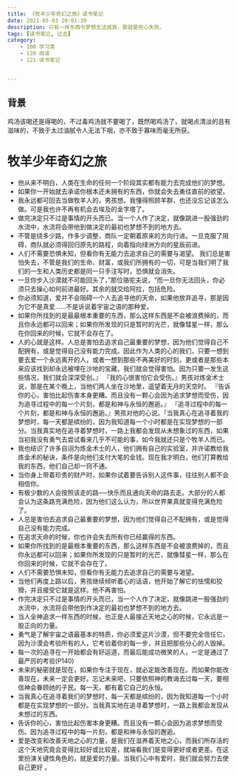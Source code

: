 ```yaml
---
title: 《牧羊少年奇幻之旅》读书笔记
date: 2021-05-03 20:01:39
description: 只有一样东西令梦想无法成真，那就是担心失败。
tags: [读书笔记, 过去]
category:
    - 100 学习类
    - 120 阅读
    - 121 读书笔记


---
```


## 背景

鸡汤该喝还是得喝的，不过毒鸡汤就不要喝了，既然喝鸡汤了，就喝点清淡的且有滋味的，不致于太过油腻令人无法下咽，亦不致于寡味而毫无所获。

# 牧羊少年奇幻之旅

- 他从来不明白，人类在生命的任何一个阶段其实都有能力去完成他们的梦想。
- 如果你一开始就去承诺你根本还未拥有的东西，你就会失去勇往直前的欲望。
- 我永远都可回去当做牧羊人的，男孩想。我懂得照顾羊群，也还没忘记该怎么做。可是我也许不再有机会去埃及的金字塔了。
- 做完决定只不过是事情的开头而已。当一个人作了决定，就像跳进一股强劲的水流中，水流将会带他到做决定的最初也梦想不到的地方去。
- 不管是绕多少路，作多少调整，商队一定朝着原来的方向行进。一旦克服了阻碍，商队就必须得回归原先的路程，向着指向绿洲方向的星辰前进。
- 人们不需要恐惧未知，但看你有无能力去追求自己的需要与渴望。 我们总是害怕失去，不管是我们的生命、财富，或我们所拥有的一切，可是当我们明了我们的一生和人类历史都是同一只手注写时，恐惧就会消失。
- 一旦你步入沙漠就不可能回头了，”那位骆驼夫说，“而一旦你无法回头，你必须只去操心如何前进最好。其余的就交给阿拉，包括危险。
- 你必须知道，爱并不会阻碍一个人去追寻他的天命，如果他放弃追寻，那是因为它不是真爱……不是诉说着宇宙之语的那种爱。
- 如果你所找到的是最最根本重要的东西，那么这样东西是不会被浪费掉的，而且你永远都可以回来；如果你所发现的只是暂时的光芒，就像彗星一样，那么在你回来的时候，它就不会存在了。
- 人的心就是这样。人总是害怕去追求自己最重要的梦想，因为他们觉得自己不配拥有，或是觉得自己没有能力完成。因此作为人类的心的我们，只要一想到要去爱一个永远离开的人，或者一想到那些不再美好的时刻，更或者是那些本来应该找到却永远被埋在沙地的宝藏，我们就会觉得害怕。因为只要一发生这些情况，我们就会深深受创。』 『我的心很害怕它会受伤。』男孩对炼金术士说，那是在某个晚上，当他们两人坐在沙地里，遥望着无月的天空时。 『告诉你的心，害怕比起伤害本身更糟。而且没有一颗心会因为追求梦想而受伤，因为追寻过程中的每一个片刻，都是和神与永恒的邂逅。』 『追寻过程中的每一个片刻，都是和神与永恒的邂逅。』男孩对他的心说。『当我真心在追寻着我的梦想时，每一天都是缤纷的，因为我知道每一个小时都是在实现梦想的一部分。当我真实地在追寻着梦想时，一路上我都会发现从未想象过的东西，如果当初我没有勇气去尝试看来几乎不可能的事，如今我就还只是个牧羊人而已。
- 我也结识了许多自诩为炼金术士的人，他们拥有自己的实验室，并许诺教给我炼金术的秘诀，条件是向他们支付大笔的金钱。现在我才明白，他们打算教给我的东西，他们自己却一窍不通。
- 当你身上带着珍贵的财产时，如果你试着要告诉别人这件事，往往别人都不会相信你。
- 有极少数的人会按照该走的路──快乐而且通向天命的路去走。大部分的人都会认为这条路充满危险，因为他们这么认为，所以世界果真就变得充满危险了。
- 人总是害怕去追求自己最重要的梦想，因为他们觉得自己不配拥有，或是觉得自己没有能力完成。
- 在追求天命的时候，你也许会失去所有你已经赢得的东西。
- 如果你所找到的是最根本重要的东西，那么这样东西是不会被浪费掉的，而且你永远都可以回来；如果你所发现的只是暂时的光芒，就像彗星一样，那么在你回来的时候，它就不会存在了。
- 人们不需要恐惧未知，但看你有无能力去追求自己的需要与渴望。
- 当他们再度上路以后，男孩继续倾听着心的话语，他开始了解它的怯懦和狡猾，并且接受它就是这样。他不再害怕。
- 作完决定只不过是事情的开头而已，当一个人作了决定，就像跳进一股强劲的水流中，水流将会带他到作决定的最初也梦想不到的地方去。
- 当人全神追求一样东西的时候，也正是人最接近天地之心的时候，它永远是一股正向的力量。
- 勇气是了解宇宙之语最基本的特质，你必须爱这片沙漠，但不要完全信任它，因为沙漠会考验所有的人，它考验着你的每一步，并且把那些分心的人毁掉。
- 每一次的追寻在一开始都会有好运道，而最后能成功微笑的人，一定是通过了最严厉的考验(P140)
- 未来的秘密就是现在，如果你专注于现在，就必定能改善现在。而如果你能改善现在，未来一定会更好。忘记未来吧，只要依照神的教诲去过每一天，要相信神会眷顾祂的子民。每一天，都有着它自己的永恒。
- 当我真心在追寻着我们的梦想时，每一天都是缤纷的，因为我知道每一个小时都是在实现梦想的一部分。当我真实地在追寻着梦想时，一路上我都会发现从未想过的东西。
- 告诉你的心，害怕比起伤害本身更糟。而且没有一颗心会因为追求梦想而受伤。因为追寻过程中的每一片刻，都是和神与永恒的邂逅。
- 爱是改变和改善天地之心的力量，是我们在滋养着天地之心，而我们所存活的这个天地究竟会变得比较好或比较差，就端看我们是变得更好或者更差。在这里扮演关键性角色的，就是爱的力量。当我们心中有爱时，我们就会努力去使自己更好 。